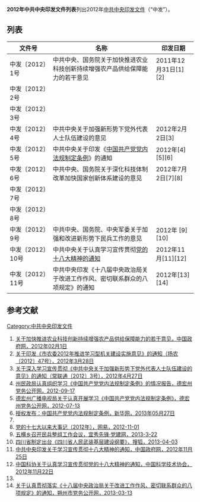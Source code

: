 **2012年中共中央印发文件列表**列出2012年[中共中央印发文件](https://zh.wikipedia.org/wiki/中共中央 "wikilink")（“中发”）。

## 列表

| 文件号         | 名称                                                                         | 印发日期                  |
| ----------- | -------------------------------------------------------------------------- | --------------------- |
| 中发〔2012〕1号  | 中共中央、国务院关于加快推进农业科技创新持续增强农产品供给保障能力的若干意见                                     | 2011年12月31日\[1\]\[2\] |
| 中发〔2012〕2号  |                                                                            |                       |
| 中发〔2012〕3号  |                                                                            |                       |
| 中发〔2012〕4号  | 中共中央关于加强新形势下党外代表人士队伍建设的意见                                                  | 2012年2月2日\[3\]        |
| 中发〔2012〕5号  | 中共中央关于印发《[中国共产党党内法规制定条例](../Page/中国共产党党内法规制定条例.md "wikilink")》的通知          | 2012年\[4\]\[5\]\[6\]  |
| 中发〔2012〕6号  | 中共中央、国务院关于深化科技体制改革加快国家创新体系建设的意见                                            | 2012年7月2日\[7\]\[8\]   |
| 中发〔2012〕7号  |                                                                            |                       |
| 中发〔2012〕8号  |                                                                            |                       |
| 中发〔2012〕9号  | 中共中央、国务院、中央军委关于加强和改进新形势下民兵工作的意见                                            | 2012年 \[9\]\[10\]     |
| 中发〔2012〕10号 | 中共中央关于认真学习宣传贯彻[党的十八大精神的通知](https://zh.wikipedia.org/wiki/中共十八大 "wikilink") | 2012年11月\[11\]\[12\]  |
| 中发〔2012〕11号 | 中共中央印发《十八届中央政治局关于改进工作作风、密切联系群众的八项规定》的通知                                    | 2012年\[13\]\[14\]     |

## 参考文献

[Category:中共中央印发文件](https://zh.wikipedia.org/wiki/Category:中共中央印发文件 "wikilink")

1.  [关于加快推进农业科技创新持续增强农产品供给保障能力的若干意见，中国政府网，2012年02月1日](http://www.gov.cn/jrzg/2012-02/01/content_2056357.htm)
2.  [关于印发《市农委2012年推进学习型机关建设实施意见》的通知（扬农〔2012〕47号），2012年3月28日](http://www.yangzhou.gov.cn/xxgkdesc/xxgk_descxxs.jsp?manuscriptid=d42ca729842f4cd78107ce81be2d25c1)
3.  [关于深入学习宣传贯彻《中共中央关于加强新形势下党外代表人士队伍建设的意见》的通知（常联通〔2012〕3号），2012年4月27日](http://www.gsl.shimen.gov.cn/list/17789.html)
4.  [州民政局认真组织学习《中国共产党党内法规制定条例》的情况报告，德宏州党务公开网，2012-09-17](http://cpc.dehong.gov.cn/index.php?m=content&c=index&a=show&catid=275&id=4162)
5.  [德宏州广播电视局关于认真开展学习《中国共产党党内法规制定条例》，德宏州党务公开网，2012-07-13](http://cpc.dehong.gov.cn/index.php?m=content&c=index&a=show&catid=252&id=3611)
6.  [授权发布：中国共产党党内法规制定条例，新华网，2013年05月27日](http://news.xinhuanet.com/2013-05/27/c_115927664.htm)
7.
8.  [党的十七大以来大事记（2012年），网易，2012-11-01](http://news.163.com/12/1101/06/8F74D30S00014AED.html)
9.  [五横乡召开民兵整组工作会议，宜秀先锋·党建网，2013-3-22](http://yxdj.ahxf.gov.cn/57169.aspx)
10. [四川省制定出台《四川省人民武装基层建设纲要》，搜狐，2013-04-03](http://roll.sohu.com/20130403/n371578919.shtml)
11. [中共中央印发关于学习宣传贯彻十八大精神的通知，中国政府网，2012年11月25日](http://www.gov.cn/jrzg/2012-11/25/content_2275221.htm)
12. [中国科协关于认真学习宣传贯彻党的十八大精神的通知，中国科学技术协会，2012年11月22日](http://www.cast.org.cn/n35081/n35096/n10225918/14312537.html)
13.
14. [关于认真贯彻落实《十八届中央政治局关于改进工作作风、密切联系群众的八项规定》的通知，朔州市党务公开网，2013-03-13](http://dwgk.szdflz.gov.cn/website/dwgk/html/2013/cc201ac0e57b44de9cf38c2b7354932e_0.html)